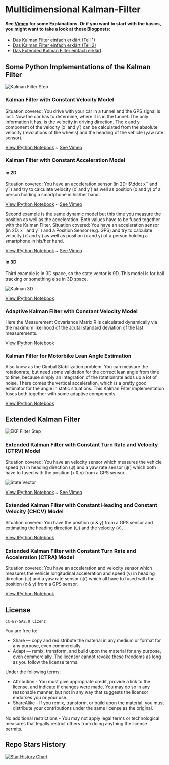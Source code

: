 Multidimensional Kalman-Filter
==============================

#### See [Vimeo](https://vimeo.com/album/2754700/sort:preset/format:detail) for some Explanations. Or if you want to start with the basics, you might want to take a look at these Blogposts: 

* [Das Kalman Filter einfach erklärt (Teil 1)](http://www.cbcity.de/das-kalman-filter-einfach-erklaert-teil-1)
* [Das Kalman Filter einfach erklärt (Teil 2)](http://www.cbcity.de/das-kalman-filter-einfach-erklaert-teil-2)
* [Das Extended Kalman Filter einfach erklärt](http://www.cbcity.de/das-extended-kalman-filter-einfach-erklaert)

Some Python Implementations of the Kalman Filter
------------------------------

![Kalman Filter Step](https://raw.githubusercontent.com/balzer82/Kalman/master/Kalman-Filter-Step.png)

### Kalman Filter with Constant Velocity Model

Situation covered: You drive with your car in a tunnel and the GPS signal is lost. Now the car has to determine, where it is in the tunnel. The only information it has, is the velocity in driving direction. The x and y component of the velocity (x˙ and y˙) can be calculated from the absolute velocity (revolutions of the wheels) and the heading of the vehicle (yaw rate sensor).

[View IPython Notebook](https://github.com/balzer82/Kalman/blob/master/Kalman-Filter-CV.ipynb?create=1) ~ [See Vimeo](https://vimeo.com/87854542)

### Kalman Filter with Constant Acceleration Model

#### in 2D

Situation covered: You have an acceleration sensor (in 2D: $\ddot x¨ and y¨) and try to calculate velocity (x˙ and y˙) as well as position (x and y) of a person holding a smartphone in his/her hand.

[View IPython Notebook](https://github.com/balzer82/Kalman/blob/master/Kalman-Filter-CA.ipynb?create=1) ~ [See Vimeo](https://vimeo.com/87854541)

Second example is the same dynamic model but this time you measure the position as well as the acceleration. Both values have to be fused together with the Kalman Filter.
Situation covered: You have an acceleration sensor (in 2D: x¨ and y¨) and a Position Sensor (e.g. GPS) and try to calculate velocity (x˙ and y˙) as well as position (x and y) of a person holding a smartphone in his/her hand.

[View IPython Notebook](https://github.com/balzer82/Kalman/blob/master/Kalman-Filter-CA-2.ipynb?create=1) ~ [See Vimeo](https://vimeo.com/87854540)


#### in 3D

Third example is in 3D space, so the state vector is 9D. This model is for ball tracking or something else in 3D space.

![Kalman 3D](https://raw.githubusercontent.com/balzer82/Kalman/master/Kalman-Filter-CA-Ball-StateEstimated.png)

[View IPython Notebook](https://github.com/balzer82/Kalman/blob/master/Kalman-Filter-CA-Ball.ipynb?create=1)

### Adaptive Kalman Filter with Constant Velocity Model

Here the Measurement Covariance Matrix R is calculated dynamically via the maximum likelihood of the acutal standard deviation of the last measurements.

[View IPython Notebook](https://github.com/balzer82/Kalman/blob/master/Adaptive-Kalman-Filter-CV.ipynb?create=1)

### Kalman Filter for Motorbike Lean Angle Estimation

Also know as the Gimbal Stabilization problem: You can measure the rotationrate, but need some validation for the correct lean angle from time to time, because simply an integration of the rotationrate adds up a lot of noise. There comes the vertical acceleration, which is a pretty good estimator for the angle in static situations. This Kalman Filter implementation fuses both together with some adaptive components.

[View IPython Notebook](https://github.com/balzer82/Kalman/blob/master/Kalman-Filter-Bike-Lean-Angle.ipynb?create=1)


## Extended Kalman Filter

![EKF Filter Step](https://raw.githubusercontent.com/balzer82/Kalman/master/Extended-Kalman-Filter-Step.png)

### Extended Kalman Filter with Constant Turn Rate and Velocity (CTRV) Model

Situation covered: You have an velocity sensor which measures the vehicle speed (v) in heading direction (ψ) and a yaw rate sensor (ψ˙) which both have to fused with the position (x & y) from a GPS sensor.

![State Vector](https://raw.githubusercontent.com/balzer82/Kalman/master/CTRV-Model.png)

[View IPython Notebook](https://github.com/balzer82/Kalman/blob/master/Extended-Kalman-Filter-CTRV.ipynb?create=1) ~ [See Vimeo](https://vimeo.com/88057157)

### Extended Kalman Filter with Constant Heading and Constant Velocity (CHCV) Model

Situation covered: You have the position (x & y) from a GPS sensor and extimating the heading direction (ψ) and the velocity (v).

[View IPython Notebook](https://github.com/balzer82/Kalman/blob/master/Extended-Kalman-Filter-CHCV.ipynb?create=1)

### Extended Kalman Filter with Constant Turn Rate and Acceleration (CTRA) Model

Situation covered: You have an acceleration and velocity sensor which measures the vehicle longitudinal acceleration and speed (v) in heading direction (ψ) and a yaw rate sensor (ψ˙) which all have to fused with the position (x & y) from a GPS sensor.

[View IPython Notebook](https://github.com/balzer82/Kalman/blob/master/Extended-Kalman-Filter-CTRA.ipynb?create=1)

## License

`CC-BY-SA2.0 Lizenz`

You are free to:

* Share — copy and redistribute the material in any medium or format for any purpose, even commercially.
* Adapt — remix, transform, and build upon the material for any purpose, even commercially.
The licensor cannot revoke these freedoms as long as you follow the license terms.

Under the following terms:

* Attribution - You must give appropriate credit, provide a link to the license, and indicate if changes were made. You may do so in any reasonable manner, but not in any way that suggests the licensor endorses you or your use.
* ShareAlike - If you remix, transform, or build upon the material, you must distribute your contributions under the same license as the original.

No additional restrictions - You may not apply legal terms or technological measures that legally restrict others from doing anything the license permits.

## Repo Stars History

[![Star History Chart](https://api.star-history.com/svg?repos=balzer82/Kalman&type=Date)](https://star-history.com/#balzer82/Kalman&Date)
